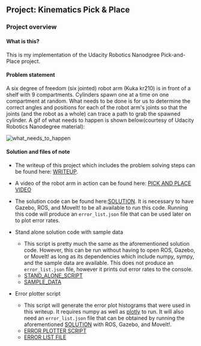## Project: Kinematics Pick & Place

### Project overview

#### What is this?
This is my implementation of the Udacity Robotics Nanodgree Pick-and-Place project.

#### Problem statement
A six degree of freedom (six jointed) robot arm (Kuka kr210) is in front of a shelf with 9 compartments. Cylinders spawn one at a time on one compartment at random. What needs to be done is for us to determine the correct angles and positions for each of the robot arm's joints so that the joints (and the robot as a whole) can trace a path to grab the spawned cylinder. A gif of what needs to happen is shown below(courtesy of Udacity Robotics Nanodegree material):

![what_needs_to_happen](./writeup_images/what_needs_to_happen.gif)

#### Solution and files of note
- The writeup of this project which includes the problem solving steps can be found here: [WRITEUP](./pick_and_place_writeup.md).

- A video of the robot arm in action can be found here: [PICK AND PLACE VIDEO](./video/kuka_pick_and_place.ogg)

- The solution code can be found here:[SOLUTION](./IK_server.py). It is necessary to have Gazebo, ROS, and MoveIt! to be all available to run this code. Running this code will produce an `error_list.json` file that can be used later on to plot error rates.

- Stand alone solution code with sample data
    - This script is pretty much the same as the aforementioned solution code.  However, this can be run without having to open ROS, Gazebo, or MoveIt! as long as its dependencies which include numpy, sympy, and the sample data are available. This does not produce an `error_list.json` file, however it prints out error rates to the console.
    - [STAND_ALONE_SCRIPT](./IK.py)
    - [SAMPLE_DATA](./sample_data.py)

- Error plotter script
    - This script will generate the error plot histograms that were used in this writeup. It requires numpy as well as [plotly](https://plot.ly/) to run. It will also need an `error_list.json` file that can be obtained by running the aforementioned [SOLUTION](./IK_server.py) with ROS, Gazebo, and MoveIt!.
    - [ERROR PLOTTER SCRIPT](./error_plotter.py)
    - [ERROR LIST FILE](./error_list.json)
